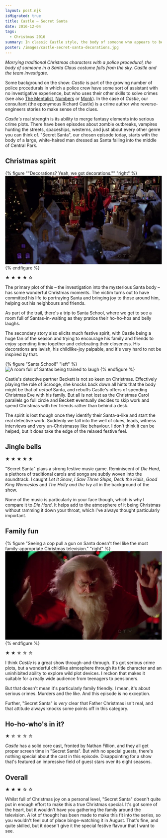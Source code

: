 ```yaml
---
layout: post.njk
isMigrated: true
title: Castle – Secret Santa
date: 2016-12-04
tags:
  - Christmas 2016
summary: In classic Castle style, the body of someone who appears to be Santa Claus falls from the sky into Central Park.
poster: /images/castle-secret-santa-decorations.jpg
---
```


_Marrying traditional Christmas characters with a police procedural, the body of someone in a Santa Claus costume falls from the sky. Castle and the team investigate._

Some background on the show: _Castle_ is part of the growing number of police procedurals in which a police crew have some sort of assistant with no investigative experience, but who uses their other skills to solve crimes (see also [The Mentalist](https://en.wikipedia.org/wiki/The_Mentalist), [Numbers](<https://en.wikipedia.org/wiki/Numbers_(TV_series)>) or [Monk](<https://en.wikipedia.org/wiki/Monk_(TV_series)>)). In the case of _Castle_, our consultant (the eponymous Richard Castle) is a crime author who reverse-engineers stories to make sense of the clues.

_Castle's_ real strength is its ability to merge fantasy elements into serious crime plots. There have been episodes about zombie outbreaks, vampires hunting the streets, spaceships, westerns, and just about every other genre you can think of. "Secret Santa", our chosen episode today, starts with the body of a large, white-haired man dressed as Santa falling into the middle of Central Park.

## Christmas spirit

{% figure "\"Decorations? Yeah, we got decorations.\"" "right" %}
![Richard Castle surrounded by Christmas decorations](/images/castle-secret-santa-decorations.jpg)
{% endfigure %}

★ ★ ★ ★ ☆

The primary plot of this – the investigation into the mysterious Santa body – has some wonderful Christmas moments. The victim turns out to have committed his life to portraying Santa and bringing joy to those around him, helping out his neighbours and friends.

As part of the trail, there's a trip to Santa School, where we get to see a room full of Santas-in-waiting as they pratice their ho-ho-hos and belly laughs.

The secondary story also elicits much festive spirit, with Castle being a huge fan of the season and trying to encourage his family and friends to enjoy spending time together and celebrating their closeness. His decorations are lavish, his childlike-joy palpable, and it's very hard to not be inspired by that.

{% figure "Santa School!" "left" %}
<img
  src="/images/castle-secret-santa-school.jpg"
  alt="A room full of Santas being trained to laugh"
  srcset="
    /images/castle-secret-santa-school.jpg         1025w,
    /images/castle-secret-santa-school-300x169.jpg  300w,
    /images/castle-secret-santa-school-768x432.jpg  768w,
    /images/castle-secret-santa-school-625x351.jpg  625w
  "
  sizes="(max-width: 1025px) 100vw, 1025px"
/>
{% endfigure %}

Castle's detective partner Beckett is not so keen on Christmas. Effectively playing the role of Scrooge, she knocks back down all hints that the body might be that of _actual_ Santa, and rebuffs Castle's offers of spending Christmas Eve with his family. But all is not lost as the Christmas Carol parallels go full circle and Beckett eventually decides to skip work and spend Christmas with her friends rather than behind a desk.

The spirit is lost though once they identify their Santa-a-like and start the real detective work. Suddenly we fall into the well of clues, leads, witness interviews and very un-Christmassy like behaviour. I don't think it can be helped, but it does take the edge of the relaxed festive feel.

## Jingle bells

★ ★ ★ ★ ★

"Secret Santa" plays a strong festive music game. Reminiscent of _Die Hard_, a plethora of traditional carols and songs are subtly woven into the soundtrack. I caught _Let It Snow_, _I Saw Three Ships_, _Deck the Halls_, _Good King Wenceslas_ and _The Holly and the Ivy_ all in the background of the show.

None of the music is particularly in your face though, which is why I compare it to _Die Hard_. It helps add to the atmosphere of it being Christmas without ramming it down your throat, which I've always thought particularly important.

## Family fun

{% figure "Seeing a cop pull a gun on Santa doesn't feel like the most family-appropriate Christmas television." "right" %}
![Santa at gunpoint](/images/castle-secret-santa-gun.jpg)
{% endfigure %}

★ ★ ☆ ☆ ☆

I think _Castle_ is a great show through-and-through. It's got serious crime plots, but a wonderful childlike atmosphere through its title character and an uninhibited ability to explore wild plot devices. I reckon that makes it suitable for a really wide audience from teenagers to pensioners.

But that doesn't mean it's particularly family friendly. I mean, it's about serious crimes. Murders and the like. And this episode is no exception.

Further, "Secret Santa" is _very_ clear that Father Christmas isn't real, and that attitude always knocks some points off in this category.

## Ho-ho-who's in it?

★ ☆ ☆ ☆ ☆

_Castle_ has a solid core cast, fronted by Nathan Fillion, and they all get proper screen time in "Secret Santa". But with no special guests, there's nothing special about the cast in this episode. Disappointing for a show that's featured an impressive field of guest stars over its eight seasons.

## Overall

★ ★ ★ ☆ ☆

Whilst full of Christmas joy on a personal level, "Secret Santa" doesn't quite put in enough effort to make this a true Christmas special. It's got some of the heart, but it wouldn't have you gathering the family around the television. A lot of thought has been made to make this fit into the series, so you wouldn't feel out of place binge-watching it in August. That's fine, and quite skilled, but it doesn't give it the special festive flavour that I want to see.

